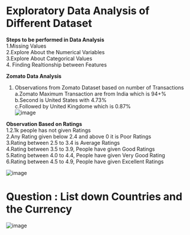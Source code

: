 # Exploratory Data Analysis of Different Dataset

**Steps to be performed in Data Analysis**</br>
1.Missing Values </br>
2.Explore About the Numerical Variables </br>
3.Explore About Categorical Values</br>
4. Finding Realtionship between Features</br> 


**Zomato Data Analysis**

1. Observations from Zomato Dataset based on number of Transactions</br>
  a.Zomato Maximum Transaction are from India which is 94+% </br>
  b.Second is United States with 4.73%</br>
  c.Followed by United Kingdome which is 0.87%</br>
![image](https://user-images.githubusercontent.com/38419795/192179175-86d2029c-795d-491f-9d95-52204ecc8a88.png)

**Observation Based on Ratings**</br>
1.2.1k people has not given Ratings </br>
2.Any Rating given below 2.4 and above 0 it is Poor Ratings </br>
3.Rating between 2.5 to 3.4 is Average Ratings </br>
4.Rating between 3.5 to 3.9, People have given Good Ratings</br>
5.Rating between 4.0 to 4.4, People have given Very Good Rating</br>
6.Rating between 4.5 to 4.9, People have given Excellent Ratings</br>

![image](https://user-images.githubusercontent.com/38419795/192179323-6b06d4eb-296c-404b-a94d-22f8fc2b6c12.png)</br>

# Question : List down Countries and the Currency</br>
![image](https://user-images.githubusercontent.com/38419795/192261531-45b29d40-4786-4941-8e7f-2ee69f2a0da9.png)</br>
